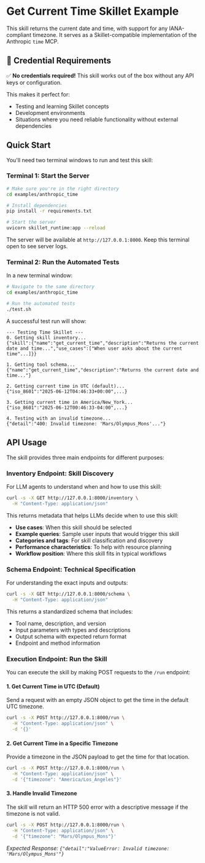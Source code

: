 # Get Current Time Skillet Example

This skill returns the current date and time, with support for any IANA-compliant timezone. It serves as a Skillet-compatible implementation of the Anthropic `time` MCP.

## 🔐 **Credential Requirements**

✅ **No credentials required!** This skill works out of the box without any API keys or configuration.

This makes it perfect for:
- Testing and learning Skillet concepts
- Development environments
- Situations where you need reliable functionality without external dependencies

## Quick Start

You'll need two terminal windows to run and test this skill:

### Terminal 1: Start the Server

```bash
# Make sure you're in the right directory
cd examples/anthropic_time

# Install dependencies
pip install -r requirements.txt

# Start the server
uvicorn skillet_runtime:app --reload
```

The server will be available at `http://127.0.0.1:8000`. Keep this terminal open to see server logs.

### Terminal 2: Run the Automated Tests

In a new terminal window:
```bash
# Navigate to the same directory
cd examples/anthropic_time

# Run the automated tests
./test.sh
```

A successful test run will show:
```
--- Testing Time Skillet ---
0. Getting skill inventory...
{"skill":{"name":"get_current_time","description":"Returns the current date and time...","use_cases":["When user asks about the current time"...]}}

1. Getting tool schema...
{"name":"get_current_time","description":"Returns the current date and time..."}

2. Getting current time in UTC (default)...
{"iso_8601":"2025-06-12T04:46:33+00:00",...}

3. Getting current time in America/New_York...
{"iso_8601":"2025-06-12T00:46:33-04:00",...}

4. Testing with an invalid timezone...
{"detail":"400: Invalid timezone: 'Mars/Olympus_Mons'..."}
```

## API Usage

The skill provides three main endpoints for different purposes:

### Inventory Endpoint: Skill Discovery

For LLM agents to understand when and how to use this skill:

```bash
curl -s -X GET http://127.0.0.1:8000/inventory \
  -H "Content-Type: application/json"
```

This returns metadata that helps LLMs decide when to use this skill:
- **Use cases**: When this skill should be selected
- **Example queries**: Sample user inputs that would trigger this skill
- **Categories and tags**: For skill classification and discovery
- **Performance characteristics**: To help with resource planning
- **Workflow position**: Where this skill fits in typical workflows

### Schema Endpoint: Technical Specification

For understanding the exact inputs and outputs:

```bash
curl -s -X GET http://127.0.0.1:8000/schema \
  -H "Content-Type: application/json"
```

This returns a standardized schema that includes:
- Tool name, description, and version
- Input parameters with types and descriptions
- Output schema with expected return format
- Endpoint and method information

### Execution Endpoint: Run the Skill

You can execute the skill by making POST requests to the `/run` endpoint:

#### 1. Get Current Time in UTC (Default)

Send a request with an empty JSON object to get the time in the default UTC timezone.

```bash
curl -s -X POST http://127.0.0.1:8000/run \
  -H "Content-Type: application/json" \
  -d '{}'
```

#### 2. Get Current Time in a Specific Timezone

Provide a timezone in the JSON payload to get the time for that location.

```bash
curl -s -X POST http://127.0.0.1:8000/run \
  -H "Content-Type: application/json" \
  -d '{"timezone": "America/Los_Angeles"}'
```

#### 3. Handle Invalid Timezone

The skill will return an HTTP 500 error with a descriptive message if the timezone is not valid.

```bash
curl -s -X POST http://127.0.0.1:8000/run \
  -H "Content-Type: application/json" \
  -d '{"timezone": "Mars/Olympus_Mons"}'
```

*Expected Response: `{"detail":"ValueError: Invalid timezone: 'Mars/Olympus_Mons'"}`* 